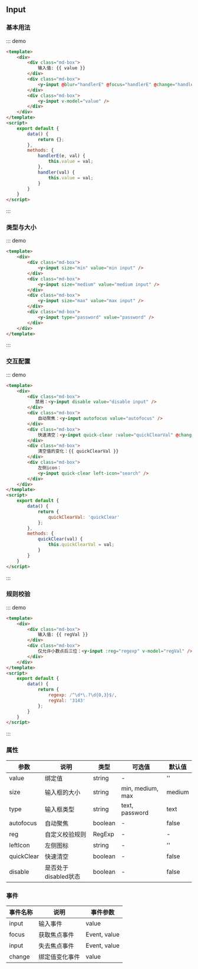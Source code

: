 <script>
    export default {
        data() {
            return {
                value: '',
                quickClearVal: 'quickClear',
                regexp: /^\d*\.?\d{0,3}$/,
                regVal: '3143'
            };
        },
        methods: {
            handlerE(e, val) {
                this.value = val;
            },
            handler(val) {
                this.value = val;
            },
            quickClear(val) {
                this.quickClearVal = val;
            } 
        }
    }
</script>
<style>
.md-box {
    margin-bottom: 20px;
}
.md-box:last-child {
    margin-bottom: 0px;
}
</style>
## Input

### 基本用法

::: demo
```html
<template>
    <div>
        <div class="md-box">
            输入值: {{ value }}
        </div>
        <div class="md-box">
            <y-input @blur="handlerE" @focus="handlerE" @change="handler" @input="handler" />
        </div>
        <div class="md-box">
            <y-input v-model="value" />
        </div>
    </div>
</template>
<script>
    export default {
        data() {
            return {};
        },
        methods: {
            handlerE(e, val) {
                this.value = val;
            },
            handler(val) {
                this.value = val;
            }
        }
    }
</script>
```
:::

### 类型与大小

::: demo
```html
<template>
    <div>
        <div class="md-box">
            <y-input size="min" value="min input" />
        </div>
        <div class="md-box">
            <y-input size="medium" value="medium input" />
        </div>
        <div class="md-box">
            <y-input size="max" value="max input" />
        </div>
        <div class="md-box">
            <y-input type="password" value="password" />
        </div>
    </div>
</template>
```
:::

### 交互配置

::: demo
```html
<template>
    <div>
        <div class="md-box">
           禁用：<y-input disable value="disable input" />
        </div>
        <div class="md-box">
            自动聚焦：<y-input autofocus value="autofocus" />
        </div>
        <div class="md-box">
            快速清空：<y-input quick-clear :value="quickClearVal" @change="quickClear" />
        </div>
        <div class="md-box">
            清空值的变化：{{ quickClearVal }}
        </div>
        <div class="md-box">
            左侧icon：
            <y-input quick-clear left-icon="search" />
        </div>
    </div>
</template>
<script>
    export default {
        data() {
            return {
                quickClearVal: 'quickClear'
            };
        },
        methods: {
            quickClear(val) {
                this.quickClearVal = val;
            } 
        }
    }
</script>
```
:::

### 规则校验

::: demo
```html
<template>
    <div>
        <div class="md-box">
            输入值: {{ regVal }}
        </div>
        <div class="md-box">
            仅允许小数点后三位：<y-input :reg="regexp" v-model="regVal" />
        </div>
    </div>
</template>
<script>
    export default {
        data() {
            return {
                regexp: /^\d*\.?\d{0,3}$/,
                regVal: '3143'
            };
        }
    }
</script>
```
:::

### 属性

| 参数      | 说明                             | 类型      | 可选值       | 默认值 |
| -------- | -------------------------------- | -------- | ----------- | ----- |
| value   | 绑定值 | string    | - | '' |
| size     | 输入框的大小                        | string   | min, medium, max | medium |
| type  | 输入框类型    | string   | text, password           | text |
| autofocus | 自动聚焦   | boolean   | -           | false |
| reg | 自定义校验规则   | RegExp   | -           | - |
| leftIcon | 左侧图标   | string   | -           | '' |
| quickClear | 快速清空   | boolean   | -           | false |
| disable | 是否处于disabled状态   | boolean   | -           | false |

### 事件

| 事件名称  | 说明                              | 事件参数  |
| -------- | -------------------------------- | -------- |
| input    | 输入事件 | value |
| focus    | 获取焦点事件 | Event, value |
| input    | 失去焦点事件 | Event, value |
| change    | 绑定值变化事件 | value |
